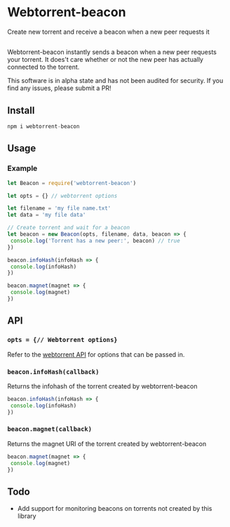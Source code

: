 # Webtorrent-beacon
Create new torrent and receive a beacon when a new peer requests it

##
Webtorrent-beacon instantly sends a beacon when a new peer requests your torrent. It does't care whether or not the new peer has actually connected to the torrent.

This software is in alpha state and has not been audited for security. If you find any issues, please submit a PR!


## Install
```js
npm i webtorrent-beacon
```

## Usage

### Example
```js
let Beacon = require('webtorrent-beacon')

let opts = {} // webtorrent options

let filename = 'my file name.txt'
let data = 'my file data'

// Create torrent and wait for a beacon
let beacon = new Beacon(opts, filename, data, beacon => {
 console.log('Torrent has a new peer:', beacon) // true
})

beacon.infoHash(infoHash => {
 console.log(infoHash)
})

beacon.magnet(magnet => {
 console.log(magnet)
})

```

## API
### `opts = {// Webtorrent options}`
Refer to the [webtorrent API](https://webtorrent.io/docs) for options that can be passed in.

### `beacon.infoHash(callback)`
Returns the infohash of the torrent created by webtorrent-beacon
```js
beacon.infoHash(infoHash => {
 console.log(infoHash)
})
```

### `beacon.magnet(callback)`
Returns the magnet URI of the torrent created by webtorrent-beacon
```js
beacon.magnet(magnet => {
 console.log(magnet)
})
```

## Todo
- Add support for monitoring beacons on torrents not created by this library